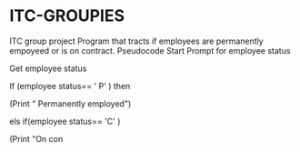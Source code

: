 # ITC-GROUPIES
ITC group project
Program that tracts if employees are permanently empoyeed or is on contract.
Pseudocode 
Start
Prompt for employee status

Get employee status

If (employee status== ' P' ) then

(Print " Permanently employed")

els if(employee status== 'C' )

(Print "On con

